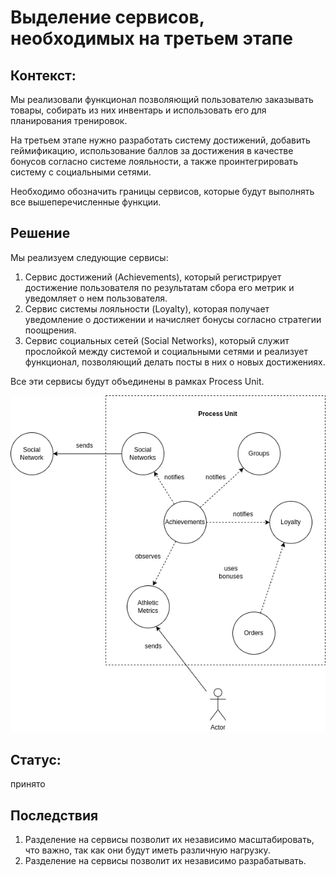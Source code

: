 # Выделение сервисов, необходимых на третьем этапе

## Контекст:

Мы реализовали функционал позволяющий пользователю заказывать товары, собирать из них инвентарь и использовать его для планирования тренировок. 

На третьем этапе нужно разработать систему достижений, добавить геймификацию, использование баллов за достижения в качестве бонусов согласно системе лояльности, а также проинтегрировать систему с социальными сетями.

Необходимо обозначить границы сервисов, которые будут выполнять все вышеперечисленные функции.

## Решение

Мы реализуем следующие сервисы:

1. Сервис достижений (Achievements), который регистрирует достижение пользователя по результатам сбора его метрик и уведомляет о нем пользователя.
2. Сервис системы лояльности (Loyalty), которая получает уведомление о достижении и начисляет бонусы согласно стратегии поощрения.
3. Сервис социальных сетей (Social Networks), который служит прослойкой между системой и социальными сетями и реализует функционал, позволяющий делать посты в них о новых достижениях.

Все эти сервисы будут объединены в рамках Process Unit.

![Сервисы второго этапа](https://raw.githubusercontent.com/ariverrun/coursework/main/assets/010%203rd%20step%20required%20services.png "Сервисы второго этапа")

## Статус:

принято

## Последствия

1. Разделение на сервисы позволит их независимо масштабировать, что важно, так как они будут иметь различную нагрузку.
2. Разделение на сервисы позволит их независимо разрабатывать.